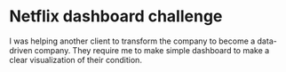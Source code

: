 # Netflix dashboard challenge

I was helping another client to transform the company to become a data-driven company. They require me to make simple dashboard to make a clear visualization of their condition.
